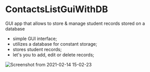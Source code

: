 # ContactsListGuiWithDB
GUI app that allows to store &amp; manage student records stored on a database

  - simple GUI interface;
  - utilizes a database for constant storage;
  - stores student records;
  - let's you to add, edit or delete records;
  
  ![Screenshot from 2021-02-14 15-02-23](https://user-images.githubusercontent.com/47478584/107887676-c2c96500-6ed5-11eb-89d7-505e6ec01b2c.png)
